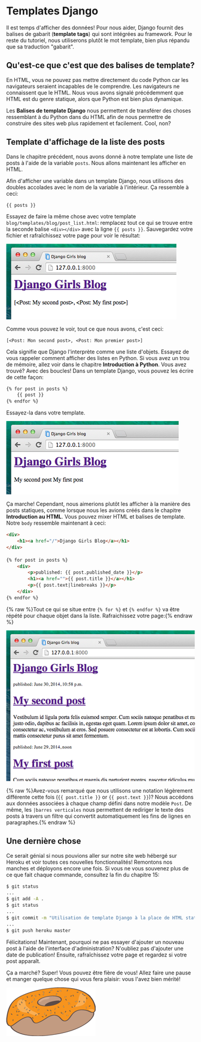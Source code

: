 # Templates Django

Il est temps d'afficher des données! Pour nous aider, Django fournit des balises de gabarit (**template tags**) qui sont intégrées au framework. Pour le reste du tutoriel, nous utiliserons plutôt le mot template, bien plus répandu que sa traduction "gabarit".

## Qu'est-ce que c'est que des balises de template?

En HTML, vous ne pouvez pas mettre directement du code Python car les navigateurs seraient incapables de le comprendre. Les navigateurs ne connaissent que le HTML. Nous vous avons signalé précédemment que HTML est du genre statique, alors que Python est bien plus dynamique.

Les **Balises de template Django** nous permettent de transférer des choses ressemblant à du Python dans du HTML afin de nous permettre de construire des sites web plus rapidement et facilement. Cool, non?

## Template d'affichage de la liste des posts

Dans le chapitre précédent, nous avons donné à notre template une liste de posts à l'aide de la variable `posts`. Nous allons maintenant les afficher en HTML.

Afin d'afficher une variable dans un template Django, nous utilisons des doubles accolades avec le nom de la variable à l'intérieur. Ça ressemble à ceci:

    {{ posts }}
    

Essayez de faire la même chose avec votre template `blog/templates/blog/post_list.html`: remplacez tout ce qui se trouve entre la seconde balise `<div></div>` avec la ligne `{{ posts }}`. Sauvegardez votre fichier et rafraîchissez votre page pour voir le résultat:

![Figure 13.1][1]

 [1]: images/step1.png

Comme vous pouvez le voir, tout ce que nous avons, c'est ceci:

    [<Post: Mon second post>, <Post: Mon premier post>]
    

Cela signifie que Django l'interprète comme une liste d'objets. Essayez de vous rappeler comment afficher des listes en Python. Si vous avez un trou de mémoire, allez voir dans le chapitre **Introduction à Python**. Vous avez trouvé? Avec des boucles! Dans un template Django, vous pouvez les écrire de cette façon:

```html
{% for post in posts %}
    {{ post }}
{% endfor %}
```
    

Essayez-la dans votre template.

![Figure 13.2][2]

 [2]: images/step2.png

Ça marche! Cependant, nous aimerions plutôt les afficher à la manière des posts statiques, comme lorsque nous les avions créés dans le chapitre **Introduction au HTML**. Vous pouvez mixer HTML et balises de template. Notre `body` ressemble maintenant à ceci:

```html
<div>
    <h1><a href="/">Django Girls Blog</a></h1>
</div>

{% for post in posts %}
    <div>
        <p>published: {{ post.published_date }}</p>
        <h1><a href="">{{ post.title }}</a></h1>
        <p>{{ post.text|linebreaks }}</p>
    </div>
{% endfor %}
```
    

{% raw %}Tout ce qui se situe entre `{% for %}` et `{% endfor %}` va être répété pour chaque objet dans la liste. Rafraichissez votre page:{% endraw %}

![Figure 13.3][3]

 [3]: images/step3.png

{% raw %}Avez-vous remarqué que nous utilisons une notation légèrement différente cette fois (`{{ post.title }}` or `{{ post.text }}`)? Nous accédons aux données associées à chaque champ défini dans notre modèle `Post`. De même, les `|barres verticales` nous permettent de rediriger le texte des posts à travers un filtre qui convertit automatiquement les fins de lignes en paragraphes.{% endraw %}

## Une dernière chose

Ce serait génial si nous pouvions aller sur notre site web hébergé sur Heroku et voir toutes ces nouvelles fonctionnalités! Remontons nos manches et déployons encore une fois. Si vous ne vous souvenez plus de ce que fait chaque commande, consultez la fin du chapitre 15:

```bash
$ git status
...
$ git add -A .
$ git status
...
$ git commit -m "Utilisation de template Django à la place de HTML statique"
...
$ git push heroku master
```
    

Félicitations! Maintenant, pourquoi ne pas essayer d'ajouter un nouveau post à l'aide de l'interface d'administration? N'oubliez pas d'ajouter une date de publication! Ensuite, rafraîchissez votre page et regardez si votre post apparaît.

Ça a marché? Super! Vous pouvez être fière de vous! Allez faire une pause et manger quelque chose qui vous fera plaisir: vous l'avez bien mérité!

![Figure 13.4][4]

 [4]: images/donut.png

